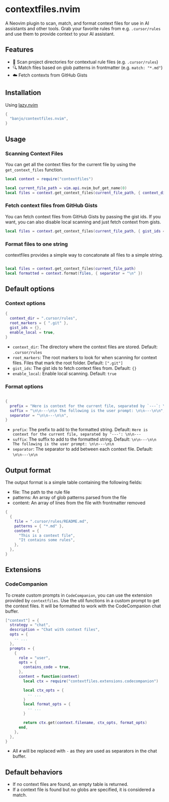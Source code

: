 # contextfiles.nvim

A Neovim plugin to scan, match, and format context files for use in AI assistants and other tools. Grab your favorite rules from e.g. `.cursor/rules` and use them to provide context to your AI assistant.

## Features

- 📁 Scan project directories for contextual rule files (e.g. `.cursor/rules`)
- 🔍 Match files based on glob patterns in frontmatter (e.g. `match: "*.md"`)
- ☁️ Fetch contexts from GitHub Gists

## Installation

Using [lazy.nvim](https://github.com/folke/lazy.nvim)

```lua
{
  "banjo/contextfiles.nvim",
}
```

## Usage

### Scanning Context Files

You can get all the context files for the current file by using the `get_context_files` function.

```lua
local context = require("contextfiles")

local current_file_path = vim.api.nvim_buf_get_name(0)
local files = context.get_context_files(current_file_path, { context_dir = ".cursor/rules" })
```

### Fetch context files from GitHub Gists

You can fetch context files from GitHub Gists by passing the gist ids. If you want, you can also disable local scanning and just fetch context from gists.

```lua
local files = context.get_context_files(current_file_path, { gist_ids = { "<gist_id>" }, enable_local = false })
```

### Format files to one string

contextfiles provides a simple way to concatonate all files to a simple string.

```lua

local files = context.get_context_files(current_file_path)
local formatted = context.format(files, { separator = "\n" })
```

## Default options

### Context options

```lua
{
  context_dir = ".cursor/rules",
  root_markers = { ".git" },
  gist_ids = {},
  enable_local = true,
}
```

- `context_dir`: The directory where the context files are stored. Default: `.cursor/rules`
- `root_markers`: The root markers to look for when scanning for context files. Files that mark the root folder. Default: `[".git"]`
- `gist_ids`: The gist ids to fetch context files from. Default: `{}`
- `enable_local`: Enable local scanning. Default: `true`

### Format options

```lua

{
  prefix = "Here is context for the current file, separated by `---`: \n\n---",
  suffix = "\n\n---\n\n The following is the user prompt: \n\n---\n\n",
  separator = "\n\n---\n\n",
}
```

- `prefix`: The prefix to add to the formatted string. Default: `Here is context for the current file, separated by '---': \n\n---`
- `suffix`: The suffix to add to the formatted string. Default: `\n\n---\n\n The following is the user prompt: \n\n---\n\n`
- `separator`: The separator to add between each context file. Default: `\n\n---\n\n`

## Output format

The output format is a simple table containing the following fields:

- file: The path to the rule file
- patterns: An array of glob patterns parsed from the file
- content: An array of lines from the file with frontmatter removed

```lua
{
  {
    file = ".cursor/rules/README.md",
    patterns = { "*.md" },
    content = {
      "This is a context file",
      "It contains some rules",
    },
  },
}
```

## Extensions

### CodeCompanion

To create custom prompts in `CodeCompanion`, you can use the extension provided by `contextfiles`. Use the util functions in a custom prompt to get the context files. It will be formatted to work with the CodeCompanion chat buffer.

```lua
["context"] = {
  strategy = "chat",
  description = "Chat with context files",
  opts = {
    -- ...
  },
  prompts = {
    {
      role = "user",
      opts = {
        contains_code = true,
      },
      content = function(context)
        local ctx = require("contextfiles.extensions.codecompanion")

        local ctx_opts = {
          -- ...
        }
        local format_opts = {
          -- ...
        }

        return ctx.get(context.filename, ctx_opts, format_opts)
      end,
    },
  },
}
```

- All `#` will be replaced with `-` as they are used as separators in the chat buffer.

## Default behaviors

- If no context files are found, an empty table is returned.
- If a context file is found but no globs are specified, it is considered a match.
